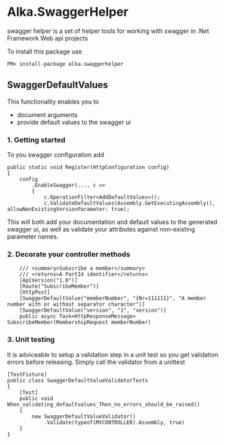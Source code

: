 # Alka.SwaggerHelper
swagger helper is a set of helper tools for working with swagger in .Net Framework Web api projects

To install this package use 

    PM> install-package alka.swaggerhelper


## SwaggerDefaultValues

This functionality enables you to 
* document arguments
* provide default values to the swagger ui


### 1. Getting started

To you swagger configuration add 

    public static void Register(HttpConfiguration config) 
    {
        config
            .EnableSwagger(..., c =>
            {
                c.OperationFilter<AddDefaultValues>();
                c.ValidateDefaultValues(Assembly.GetExecutingAssembly(), allowNonExistingVersionParameter: true);

This will both add your documentation and default values to the generated swagger ui, as well as validate your attributes against non-existing parameter names.


### 2. Decorate your controller methods 

        /// <summary>Subscribe a member</summary>
        /// <returns>A PartId identifier</returns>
        [ApiVersion("1.0")]
        [Route("SubscribeMember")]
        [HttpPost]
        [SwaggerDefaultValue("memberNumber", "{Nr=111111}", "A member number with or without separator character")]
        [SwaggerDefaultValue("version", "1", "version")]
        public async Task<HttpResponseMessage> SubscribeMember(MembershipRequest memberNumber)

        
### 3. Unit testing

It is adviceable to setup a validation step in a unit test so you get validation errors before releasing. Simply call the validator from a unittest

    [TestFixture]
    public class SwaggerDefaultValueValidatorTests
    {
        [Test]
        public void When_validating_defaultvalues_Then_no_errors_should_be_raised()
        {
            new SwaggerDefaultValueValidator()
                .Validate(typeof(MYCONTROLLER).Assembly, true)
        }
    }
 